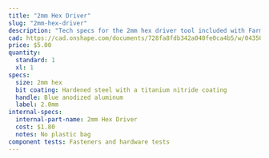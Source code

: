 ```yaml
---
title: "2mm Hex Driver"
slug: "2mm-hex-driver"
description: "Tech specs for the 2mm hex driver tool included with FarmBot Genesis. Visit [our shop](http://shop.farm.bot) to purchase parts."
cad: https://cad.onshape.com/documents/728fa8fdb342a040fe0ca4b5/w/0435033a7c78b02e71d0f721/e/18e761572bb1b5327e3e7374?configuration=List_1YbCkEGuphXQdz%3DDefault&renderMode=0&uiState=6255dde646b4a5023f0af00d
price: $5.00
quantity:
  standard: 1
  xl: 1
specs:
  size: 2mm hex
  bit coating: Hardened steel with a titanium nitride coating
  handle: Blue anodized aluminum
  label: 2.0mm
internal-specs:
  internal-part-name: 2mm Hex Driver
  cost: $1.80
  notes: No plastic bag
component tests: Fasteners and hardware tests
---
```

